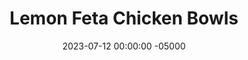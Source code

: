 ---
layout: post
title:  "Lemon Feta Chicken Bowls"
date:   2023-07-12 00:00:00 -05000
categories: 
- Recipes
- Ground Meat
permalink: /recipes/lemon-feta-bowl
image: /assets/Food/Ground Meat/Lemon Feta/lemon-feta.jpg
ing: lemonfeta-ing
facts: lemonfeta-facts
Prep: 20
Rest: 
Cook: 60
Source1: 
Source2: 
whisk: https://s.samsungfood.com/MP7PT
tags: 
- ground
- chicken
- turkey
- beef
- greek
- pepper
- cucumber
- spinach
- brown
- rice
- orzo
- vic
Description: These Greek inspired bowls feature ground chicken, feta cheese, and plenty of vegetables. It goes great mixed into a side of brown rice or orzo pasta. It's a great summertime healthy meal that I know you'll enjoy.
Instructions: 
- Heat a large pan over medium heat. Add in your diced onion, with oil, garlic, and salt. Cover, and cook until the onions turn translucent, about 5 minutes<br><br>

- Add the cucumbers, spinach, and spices (basil, onion and garlic powder, and lemon pepper) to the pan and cook for just a few minutes on medium. Squeeze in the lemon juice, and then set the vegetables aside in a bowl<br><br>

- To the now empty pan, add the chicken, oil, and garlic. Cook over medium heat until fully cooked and no longer pink. Season (basil, onion and garlic powder, lemon pepper, and black pepper), finish with lemon juice, and add the chicken to the bowl with the vegetables<br><br>

- Mix the feta into the food and serve with rice (1 cup dry brown rice)
---